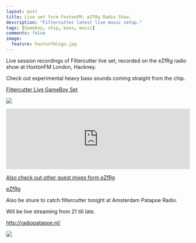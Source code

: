 ```yaml
---
layout: post
title: Live set form FoxtonFM: eZfRg Radio Show.
description: "Filtercutter latest live music setup."
tags: [Gameboy, chip, bass, music]
comments: false
image:
  feature: hoxtonfmlogo.jpg
---
```



Live session recordings of Filtercutter live set, recorded on the eZfRg radio show at HoxtonFM London, Hackney.

Check out experimental heavy bass sounds coming straight from the chip. 

<a href="https://soundcloud.com/theeasyfrogsshow/ezfrg-filtercutter-live-game-boy-hoxton-fm" target="_blank">Filtercutter Live GameBoy Set</a>

<a href="https://soundcloud.com/theeasyfrogsshow/ezfrg-filtercutter-live-game-boy-hoxton-fm" target="_blank"><img src="https://fbcdn-sphotos-d-a.akamaihd.net/hphotos-ak-xap1/v/t1.0-9/1471257_10206126047740813_709501105673605284_n.jpg?oh=16761eb5bec15d65630865d6365fa226&oe=55AFAF25&__gda__=1436174841_80e1deb38963f9827eb9d5c90cd04bf3"></a>

<iframe width="100%" height="166" scrolling="no" frameborder="no" src="https://w.soundcloud.com/player/?url=https%3A//api.soundcloud.com/tracks/199482660&amp;color=ff5500&amp;auto_play=false&amp;hide_related=false&amp;show_comments=true&amp;show_user=true&amp;show_reposts=false"></iframe>

<a href="https://soundcloud.com/theeasyfrogsshow/" target="_blank">Also check out other guest mixes form eZfRg</a>

<div markdown="0"><a href="https://soundcloud.com/theeasyfrogsshow/" target="_blank" class="btn btn-info">eZfRg</a></div>

Also be shure to catch filtercutter tonight at Amsterdam Patapoe Radio. 

Will be live streaming from 21 till late.

<a href="http://radiopatapoe.nl/" target="_blank">http://radiopatapoe.nl/</a>

<a href="http://radiopatapoe.nl/" target="_blank"><img src="https://fbcdn-sphotos-c-a.akamaihd.net/hphotos-ak-xpa1/t31.0-8/p720x720/11059919_848986995173771_8115794617188446192_o.jpg"></a>



